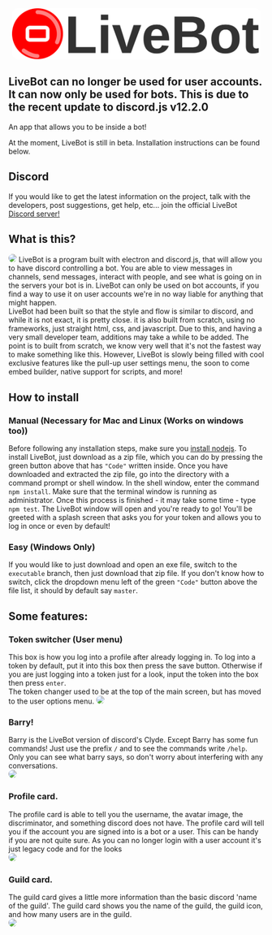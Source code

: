 <center><img src='resources/app/resources/icons/logoLarge.svg' height='100px' style='border-radius: 10px;'/></center>

## LiveBot can no longer be used for user accounts. It can now only be used for bots. This is due to the recent update to discord.js v12.2.0
An app that allows you to be inside a bot!

At the moment, LiveBot is still in beta. Installation instructions can be found below.

## Discord
If you would like to get the latest information on the project, talk with the developers, post suggestions, get help, etc... join the official LiveBot [Discord server!](https://discord.com/invite/NG4rgqSgzx)

## What is this?
<img src='https://i.imgur.com/SUsqAhl.png' height='300px' style='border-radius: 10px;'/>
LiveBot is a program built with electron and discord.js, that will allow you to have discord controlling a bot. You are able to view messages in channels, send messages, interact with people, and see what is going on in the servers your bot is in. LiveBot can only be used on bot accounts, if you find a way to use it on user accounts we're in no way liable for anything that might happen.
</br>
LiveBot had been built so that the style and flow is similar to discord, and while it is not exact, it is pretty close. it is also built from scratch, using no frameworks, just straight html, css, and javascript. Due to this, and having a very small developer team, additions may take a while to be added. The point is to built from scratch, we know very well that it's not the fastest way to make something like this. However, LiveBot is slowly being filled with cool exclusive features like the pull-up user settings menu, the soon to come embed builder, native support for scripts, and more!

## How to install
### Manual (Necessary for Mac and Linux (Works on windows too))
Before following any installation steps, make sure you [install nodejs](https://nodejs.org/en/).
To install LiveBot, just download as a zip file, which you can do by pressing the green button above that has `"Code"` written inside. Once you have downloaded and extracted the zip file, go into the directory with a command prompt or shell window. In the shell window, enter the command `npm install`. Make sure that the terminal window is running as administrator. Once this process is finished - it may take some time - type `npm test`. The LiveBot window will open and you're ready to go! You'll be greeted with a splash screen that asks you for your token and allows you to log in once or even by default!
### Easy (Windows Only)
If you would like to just download and open an exe file, switch to the `executable` branch, then just download that zip file. If you don't know how to switch, click the dropdown menu left of the green `"Code"` button above the file list, it should by default say `master`.

## Some features:
### Token switcher (User menu)
This box is how you log into a profile after already logging in. To log into a token by default, put it into this box then press the save button. Otherwise if you are just logging into a token just for a look, input the token into the box then press `enter`.<br>
The token changer used to be at the top of the main screen, but has moved to the user options menu.
<img src='https://i.imgur.com/SjO4jfy.png' style='border-radius: 10px;'>
</br>

### Barry!
Barry is the LiveBot version of discord's Clyde. Except Barry has some fun commands! Just use the prefix `/` and to see the commands write `/help`. Only you can see what barry says, so don't worry about interfering with any conversations. <br>
<img src='https://i.imgur.com/PGInuit.png' style='border-radius: 10px;'>

### Profile card.
The profile card is able to tell you the username, the avatar image, the discriminator, and something discord does not have. The profile card will tell you if the account you are signed into is a bot or a user. This can be handy if you are not quite sure.
As you can no longer login with a user account it's just legacy code and for the looks<br>
<img src='https://i.imgur.com/tQ2tsSr.png' style='border-radius: 10px;'>

### Guild card.
The guild card gives a little more information than the basic discord 'name of the guild'. The guild card shows you the name of the guild, the guild icon, and how many users are in the guild. <br>
<img src='https://i.imgur.com/fkjXkCz.png' style='border-radius: 10px;'>
